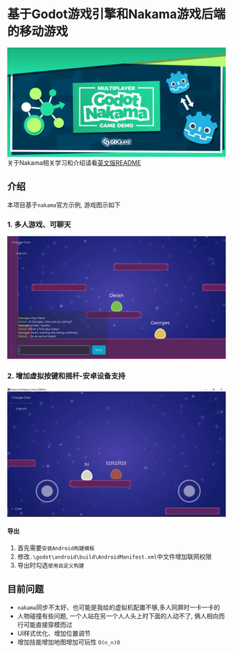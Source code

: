# 基于Godot游戏引擎和Nakama游戏后端的移动游戏

![Nakama Godot demo banner image](./img/godot-nakama-banner.png)
关于Nakama相关学习和介绍请看[英文版README](./README_en.md)

## 介绍
本项目基于`nakama`官方示例, 游戏图示如下

### 1. 多人游戏、可聊天
![in-game screenshot](./img/in-game-screen.jpg)

### 2. 增加虚拟按键和摇杆-安卓设备支持

![in-game screenshot](./img/mobile.jpg)
#### 导出
1. 首先需要`安装Android构建模板`
2. 修改`.\godot\android\build\AndroidManifest.xml`中文件增加联网权限
3. 导出时勾选`使用自定义构建`

## 目前问题
- `nakama`同步不太好、也可能是我给的虚拟机配置不够,多人同屏时一卡一卡的
- 人物碰撞有些问题, 一个人站在另一个人人头上时下面的人动不了, 俩人相向而行可能直接穿模而过
- UI样式优化、增加位置调节
- 增加技能增加地图增加可玩性 `O(∩_∩)O`
